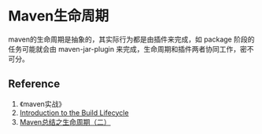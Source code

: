 # Maven生命周期

maven的生命周期是抽象的，其实际行为都是由插件来完成，如 package 阶段的任务可能就会由 maven-jar-plugin 来完成，生命周期和插件两者协同工作，密不可分。

## Reference

1. 《maven实战》
2. [Introduction to the Build Lifecycle](https://maven.apache.org/guides/introduction/introduction-to-the-lifecycle.html)
3. [Maven总结之生命周期（二）](https://sq.163yun.com/blog/article/170712610677657600)

